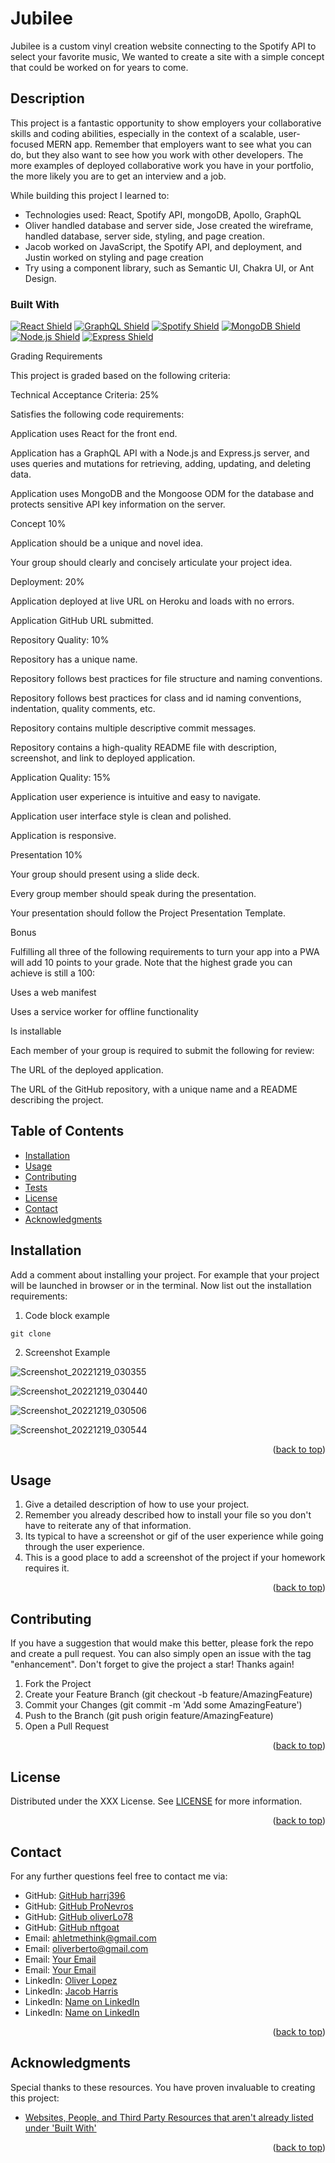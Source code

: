 # Jubilee

Jubilee is a custom vinyl creation website connecting to the Spotify API to select your favorite music, We wanted to create a site with a simple concept that could be worked on for years to come.

## Description

This project is a fantastic opportunity to show employers your collaborative skills and coding abilities, especially in the context of a scalable, user-focused MERN app. Remember that employers want to see what you can do, but they also want to see how you work with other developers. The more examples of deployed collaborative work you have in your portfolio, the more likely you are to get an interview and a job.

While building this project I learned to:

- Technologies used: React, Spotify API, mongoDB, Apollo, GraphQL
- Oliver handled database and server side, Jose created the wireframe, handled database, server side, styling, and page creation.  
- Jacob worked on JavaScript, the Spotify API, and deployment, and Justin worked on styling and page creation  
- Try using a component library, such as Semantic UI, Chakra UI, or Ant Design.

<!-- This section is optional, checkout out Shields_Library.md for pregenerated shields -->
### Built With

[![React Shield](https://img.shields.io/badge/React%20-%2361DAFB.svg?&style=for-the-badge&logo=React&logoColor=white)](https://reactjs.org/)
[![GraphQL Shield](https://img.shields.io/badge/GraphQL%20-%23E10098.svg?&style=for-the-badge&logo=GraphQL&logoColor=white)](https://graphql.com)
[![Spotify Shield](https://img.shields.io/badge/Spotify%20-%231ED760.svg?&style=for-the-badge&logo=Spotify&logoColor=white)](https://spotify.com)
[![MongoDB Shield](https://img.shields.io/badge/MongoDB%20-%2347A248.svg?&style=for-the-badge&logo=MongoDB&logoColor=white)](https://mongodb.com) 
[![Node.js Shield](https://img.shields.io/badge/Node.js-339933?&style=for-the-badge&logo=node.js&logoColor=white)](https://nodejs.org/en/) 
[![Express Shield](https://img.shields.io/badge/Express-000000?&style=for-the-badge&logo=express&logoColor=white)](http://expressjs.com/) 


Grading Requirements

This project is graded based on the following criteria:

Technical Acceptance Criteria: 25%

Satisfies the following code requirements:

Application uses React for the front end.

Application has a GraphQL API with a Node.js and Express.js server, and uses queries and mutations for retrieving, adding, updating, and deleting data.

Application uses MongoDB and the Mongoose ODM for the database and protects sensitive API key information on the server.

Concept 10%

Application should be a unique and novel idea.

Your group should clearly and concisely articulate your project idea.

Deployment: 20%

Application deployed at live URL on Heroku and loads with no errors.

Application GitHub URL submitted.

Repository Quality: 10%

Repository has a unique name.

Repository follows best practices for file structure and naming conventions.

Repository follows best practices for class and id naming conventions, indentation, quality comments, etc.

Repository contains multiple descriptive commit messages.

Repository contains a high-quality README file with description, screenshot, and link to deployed application.

Application Quality: 15%

Application user experience is intuitive and easy to navigate.

Application user interface style is clean and polished.

Application is responsive.

Presentation 10%

Your group should present using a slide deck.

Every group member should speak during the presentation.

Your presentation should follow the Project Presentation Template.

Bonus

Fulfilling all three of the following requirements to turn your app into a PWA will add 10 points to your grade. Note that the highest grade you can achieve is still a 100:

Uses a web manifest

Uses a service worker for offline functionality

Is installable

Each member of your group is required to submit the following for review:

The URL of the deployed application.

The URL of the GitHub repository, with a unique name and a README describing the project.
## Table of Contents
- [Installation](#installation)
- [Usage](#usage)
- [Contributing](#contributing)
- [Tests](#tests)
- [License](#license)
- [Contact](#contact)
- [Acknowledgments](#acknowledgments)

## Installation
Add a comment about installing your project. For example that your project will be launched in browser or in the terminal. Now list out the installation requirements: 

1. Code block example
```
git clone 
```
2. Screenshot Example

![Screenshot_20221219_030355](https://user-images.githubusercontent.com/109435666/208511588-e80b6bf3-05c1-4ca3-8933-8b37c86037ef.png)

![Screenshot_20221219_030440](https://user-images.githubusercontent.com/109435666/208511828-92ae51df-c1c1-4e86-ad32-2539d9bc3569.png)

![Screenshot_20221219_030506](https://user-images.githubusercontent.com/109435666/208512012-47b50a9a-4d38-407f-b25b-e3eddf19eb1a.png)

![Screenshot_20221219_030544](https://user-images.githubusercontent.com/109435666/208512133-a1ca55a5-8817-4169-b554-23b9275bf356.png)

<p align="right">(<a href="#readme-top">back to top</a>)</p>

## Usage

1. Give a detailed description of how to use your project.
2. Remember you already described how to install your file so you don't have to reiterate any of that information.
3. Its typical to have a screenshot or gif of the user experience while going through the user experience.
4. This is a good place to add a screenshot of the project if your homework requires it.
<p align="right">(<a href="#readme-top">back to top</a>)</p>

## Contributing

If you have a suggestion that would make this better, please fork the repo and create a pull request. You can also simply open an issue with the tag "enhancement". Don't forget to give the project a star! Thanks again!

1. Fork the Project
2. Create your Feature Branch (git checkout -b feature/AmazingFeature)
3. Commit your Changes (git commit -m 'Add some AmazingFeature')
4. Push to the Branch (git push origin feature/AmazingFeature)
5. Open a Pull Request
<p align="right">(<a href="#readme-top">back to top</a>)</p>

## License

Distributed under the XXX License. See [LICENSE](./LICENSE) for more information.
<p align="right">(<a href="#readme-top">back to top</a>)</p>

## Contact

For any further questions feel free to contact me via:
- GitHub: [GitHub harrj396](https://github.com/harrj396)
- GitHub: [GitHub ProNevros](https://github.com/ProNevros)
- GitHub: [GitHub oliverLo78](https://github.com/oliverLo78)
- GitHub: [GitHub nftgoat](https://github.com/nftgoat)
- Email: [ahletmethink@gmail.com](mailto:ahletmethink@gmail.com)
- Email: [oliverberto@gmail.com](mailto:oliverberto@gmail.com)
- Email: [Your Email](mailto:oliverberto@gmail.com)
- Email: [Your Email](mailto:oliverberto@gmail.com)
- LinkedIn: [Oliver Lopez](https://www.linkedin.com/in/oliver-lopez78/)
- LinkedIn: [Jacob Harris](https://www.linkedin.com/in/jacob-harris-245119232/)
- LinkedIn: [Name on LinkedIn](https://www.linkedin.com/in/oliver-lopez78/)
- LinkedIn: [Name on LinkedIn](https://www.linkedin.com/in/oliver-lopez78/)
<p align="right">(<a href="#readme-top">back to top</a>)</p>

## Acknowledgments

Special thanks to these resources. You have proven invaluable to creating this project:
- [Websites, People, and Third Party Resources that aren't already listed under 'Built With'](#)
<p align="right">(<a href="#readme-top">back to top</a>)</p>
